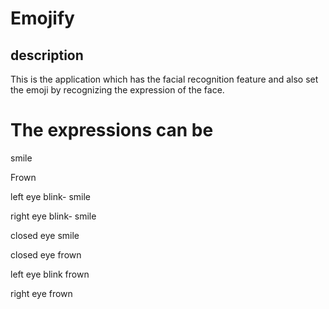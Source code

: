 # Emojify
## description

This is the application which has the facial recognition feature and also set the emoji by recognizing the expression of the face.
# The expressions can be 
smile

Frown

left eye blink- smile

right eye blink- smile

closed eye smile

closed eye frown

left eye blink frown

right eye frown
